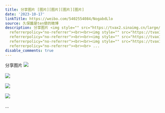 ```yaml
---
title: 分享图片 [图片][图片][图片][图片]
date: '2023-10-17'
linkTitle: https://weibo.com/5402554084/NogabdLlo
source: 久保醬是ten使的微博
description: 分享图片 <img style="" src="https://tvax2.sinaimg.cn/large/005TCz76gy1hiy6vpvs0ej30u0116gpw.jpg"
  referrerpolicy="no-referrer"><br><br><img style="" src="https://tvax1.sinaimg.cn/large/005TCz76gy1hiy6vqijm3j30u0116af5.jpg"
  referrerpolicy="no-referrer"><br><br><img style="" src="https://tvax1.sinaimg.cn/large/005TCz76gy1hiy6vr50a7j30u0116dk5.jpg"
  referrerpolicy="no-referrer"><br><br><img style="" src="https://tvax1.sinaimg.cn/large/005TCz76gy1hiy6vrschej30u0116q50.jpg"
  referrerpolicy="no-referrer"><br><br> ...
disable_comments: true
---
```

分享图片 <img style="" src="https://tvax2.sinaimg.cn/large/005TCz76gy1hiy6vpvs0ej30u0116gpw.jpg" referrerpolicy="no-referrer"><br><br><img style="" src="https://tvax1.sinaimg.cn/large/005TCz76gy1hiy6vqijm3j30u0116af5.jpg" referrerpolicy="no-referrer"><br><br><img style="" src="https://tvax1.sinaimg.cn/large/005TCz76gy1hiy6vr50a7j30u0116dk5.jpg" referrerpolicy="no-referrer"><br><br><img style="" src="https://tvax1.sinaimg.cn/large/005TCz76gy1hiy6vrschej30u0116q50.jpg" referrerpolicy="no-referrer"><br><br> ...